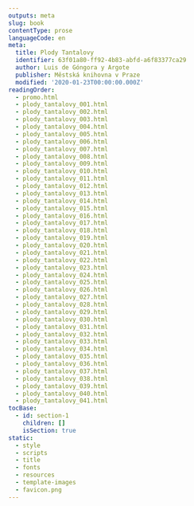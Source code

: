 ```yaml
---
outputs: meta
slug: book
contentType: prose
languageCode: en
meta:
  title: Plody Tantalovy
  identifier: 63f01a80-ff92-4b83-abfd-a6f83377ca29
  author: Luis de Góngora y Argote
  publisher: Městská knihovna v Praze
  modified: '2020-01-23T00:00:00.000Z'
readingOrder:
  - promo.html
  - plody_tantalovy_001.html
  - plody_tantalovy_002.html
  - plody_tantalovy_003.html
  - plody_tantalovy_004.html
  - plody_tantalovy_005.html
  - plody_tantalovy_006.html
  - plody_tantalovy_007.html
  - plody_tantalovy_008.html
  - plody_tantalovy_009.html
  - plody_tantalovy_010.html
  - plody_tantalovy_011.html
  - plody_tantalovy_012.html
  - plody_tantalovy_013.html
  - plody_tantalovy_014.html
  - plody_tantalovy_015.html
  - plody_tantalovy_016.html
  - plody_tantalovy_017.html
  - plody_tantalovy_018.html
  - plody_tantalovy_019.html
  - plody_tantalovy_020.html
  - plody_tantalovy_021.html
  - plody_tantalovy_022.html
  - plody_tantalovy_023.html
  - plody_tantalovy_024.html
  - plody_tantalovy_025.html
  - plody_tantalovy_026.html
  - plody_tantalovy_027.html
  - plody_tantalovy_028.html
  - plody_tantalovy_029.html
  - plody_tantalovy_030.html
  - plody_tantalovy_031.html
  - plody_tantalovy_032.html
  - plody_tantalovy_033.html
  - plody_tantalovy_034.html
  - plody_tantalovy_035.html
  - plody_tantalovy_036.html
  - plody_tantalovy_037.html
  - plody_tantalovy_038.html
  - plody_tantalovy_039.html
  - plody_tantalovy_040.html
  - plody_tantalovy_041.html
tocBase:
  - id: section-1
    children: []
    isSection: true
static:
  - style
  - scripts
  - title
  - fonts
  - resources
  - template-images
  - favicon.png
---
```

